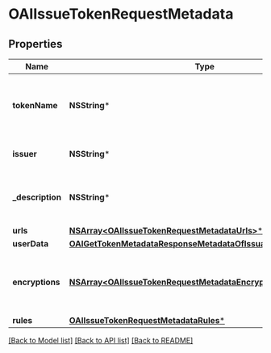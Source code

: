 # OAIIssueTokenRequestMetadata

## Properties
Name | Type | Description | Notes
------------ | ------------- | ------------- | -------------
**tokenName** | **NSString*** | Token Symbol it will be identified by (ex. NIBBL) | [optional] 
**issuer** | **NSString*** | Name of token issuer | [optional] 
**_description** | **NSString*** | Long name or description of token (ex. Nibble) | [optional] 
**urls** | [**NSArray&lt;OAIIssueTokenRequestMetadataUrls&gt;***](OAIIssueTokenRequestMetadataUrls.md) |  | [optional] 
**userData** | [**OAIGetTokenMetadataResponseMetadataOfIssuanceDataUserData***](OAIGetTokenMetadataResponseMetadataOfIssuanceDataUserData.md) |  | [optional] 
**encryptions** | [**NSArray&lt;OAIIssueTokenRequestMetadataEncryptions&gt;***](OAIIssueTokenRequestMetadataEncryptions.md) | Array of encryption instruction objects for encrypting userData | [optional] 
**rules** | [**OAIIssueTokenRequestMetadataRules***](OAIIssueTokenRequestMetadataRules.md) |  | [optional] 

[[Back to Model list]](../README.md#documentation-for-models) [[Back to API list]](../README.md#documentation-for-api-endpoints) [[Back to README]](../README.md)


